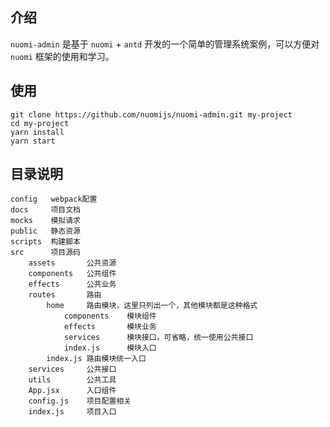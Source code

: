 ## 介绍
`nuomi-admin` 是基于 `nuomi` + `antd` 开发的一个简单的管理系统案例，可以方便对 `nuomi` 框架的使用和学习。

## 使用
```
git clone https://github.com/nuomijs/nuomi-admin.git my-project
cd my-project
yarn install
yarn start
```

## 目录说明

```
config   webpack配置
docs     项目文档
mocks    模拟请求
public   静态资源
scripts  构建脚本
src      项目源码
    assets       公共资源
    components   公共组件
    effects      公共业务
    routes       路由
        home     路由模块，这里只列出一个，其他模块都是这种格式
            components    模块组件
            effects       模块业务
            services      模块接口，可省略，统一使用公共接口
            index.js      模块入口
        index.js 路由模块统一入口
    services     公共接口
    utils        公共工具
    App.jsx      入口组件
    config.js    项目配置相关
    index.js     项目入口
```

